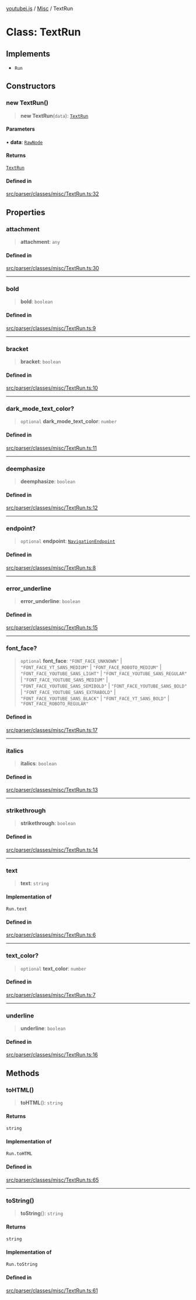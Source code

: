 [youtubei.js](../../../README.md) / [Misc](../README.md) / TextRun

# Class: TextRun

## Implements

- `Run`

## Constructors

### new TextRun()

> **new TextRun**(`data`): [`TextRun`](TextRun.md)

#### Parameters

• **data**: [`RawNode`](../../APIResponseTypes/type-aliases/RawNode.md)

#### Returns

[`TextRun`](TextRun.md)

#### Defined in

[src/parser/classes/misc/TextRun.ts:32](https://github.com/LuanRT/YouTube.js/blob/af92984523f90200a18314b94478a2697c9deab0/src/parser/classes/misc/TextRun.ts#L32)

## Properties

### attachment

> **attachment**: `any`

#### Defined in

[src/parser/classes/misc/TextRun.ts:30](https://github.com/LuanRT/YouTube.js/blob/af92984523f90200a18314b94478a2697c9deab0/src/parser/classes/misc/TextRun.ts#L30)

***

### bold

> **bold**: `boolean`

#### Defined in

[src/parser/classes/misc/TextRun.ts:9](https://github.com/LuanRT/YouTube.js/blob/af92984523f90200a18314b94478a2697c9deab0/src/parser/classes/misc/TextRun.ts#L9)

***

### bracket

> **bracket**: `boolean`

#### Defined in

[src/parser/classes/misc/TextRun.ts:10](https://github.com/LuanRT/YouTube.js/blob/af92984523f90200a18314b94478a2697c9deab0/src/parser/classes/misc/TextRun.ts#L10)

***

### dark\_mode\_text\_color?

> `optional` **dark\_mode\_text\_color**: `number`

#### Defined in

[src/parser/classes/misc/TextRun.ts:11](https://github.com/LuanRT/YouTube.js/blob/af92984523f90200a18314b94478a2697c9deab0/src/parser/classes/misc/TextRun.ts#L11)

***

### deemphasize

> **deemphasize**: `boolean`

#### Defined in

[src/parser/classes/misc/TextRun.ts:12](https://github.com/LuanRT/YouTube.js/blob/af92984523f90200a18314b94478a2697c9deab0/src/parser/classes/misc/TextRun.ts#L12)

***

### endpoint?

> `optional` **endpoint**: [`NavigationEndpoint`](../../YTNodes/classes/NavigationEndpoint.md)

#### Defined in

[src/parser/classes/misc/TextRun.ts:8](https://github.com/LuanRT/YouTube.js/blob/af92984523f90200a18314b94478a2697c9deab0/src/parser/classes/misc/TextRun.ts#L8)

***

### error\_underline

> **error\_underline**: `boolean`

#### Defined in

[src/parser/classes/misc/TextRun.ts:15](https://github.com/LuanRT/YouTube.js/blob/af92984523f90200a18314b94478a2697c9deab0/src/parser/classes/misc/TextRun.ts#L15)

***

### font\_face?

> `optional` **font\_face**: `"FONT_FACE_UNKNOWN"` \| `"FONT_FACE_YT_SANS_MEDIUM"` \| `"FONT_FACE_ROBOTO_MEDIUM"` \| `"FONT_FACE_YOUTUBE_SANS_LIGHT"` \| `"FONT_FACE_YOUTUBE_SANS_REGULAR"` \| `"FONT_FACE_YOUTUBE_SANS_MEDIUM"` \| `"FONT_FACE_YOUTUBE_SANS_SEMIBOLD"` \| `"FONT_FACE_YOUTUBE_SANS_BOLD"` \| `"FONT_FACE_YOUTUBE_SANS_EXTRABOLD"` \| `"FONT_FACE_YOUTUBE_SANS_BLACK"` \| `"FONT_FACE_YT_SANS_BOLD"` \| `"FONT_FACE_ROBOTO_REGULAR"`

#### Defined in

[src/parser/classes/misc/TextRun.ts:17](https://github.com/LuanRT/YouTube.js/blob/af92984523f90200a18314b94478a2697c9deab0/src/parser/classes/misc/TextRun.ts#L17)

***

### italics

> **italics**: `boolean`

#### Defined in

[src/parser/classes/misc/TextRun.ts:13](https://github.com/LuanRT/YouTube.js/blob/af92984523f90200a18314b94478a2697c9deab0/src/parser/classes/misc/TextRun.ts#L13)

***

### strikethrough

> **strikethrough**: `boolean`

#### Defined in

[src/parser/classes/misc/TextRun.ts:14](https://github.com/LuanRT/YouTube.js/blob/af92984523f90200a18314b94478a2697c9deab0/src/parser/classes/misc/TextRun.ts#L14)

***

### text

> **text**: `string`

#### Implementation of

`Run.text`

#### Defined in

[src/parser/classes/misc/TextRun.ts:6](https://github.com/LuanRT/YouTube.js/blob/af92984523f90200a18314b94478a2697c9deab0/src/parser/classes/misc/TextRun.ts#L6)

***

### text\_color?

> `optional` **text\_color**: `number`

#### Defined in

[src/parser/classes/misc/TextRun.ts:7](https://github.com/LuanRT/YouTube.js/blob/af92984523f90200a18314b94478a2697c9deab0/src/parser/classes/misc/TextRun.ts#L7)

***

### underline

> **underline**: `boolean`

#### Defined in

[src/parser/classes/misc/TextRun.ts:16](https://github.com/LuanRT/YouTube.js/blob/af92984523f90200a18314b94478a2697c9deab0/src/parser/classes/misc/TextRun.ts#L16)

## Methods

### toHTML()

> **toHTML**(): `string`

#### Returns

`string`

#### Implementation of

`Run.toHTML`

#### Defined in

[src/parser/classes/misc/TextRun.ts:65](https://github.com/LuanRT/YouTube.js/blob/af92984523f90200a18314b94478a2697c9deab0/src/parser/classes/misc/TextRun.ts#L65)

***

### toString()

> **toString**(): `string`

#### Returns

`string`

#### Implementation of

`Run.toString`

#### Defined in

[src/parser/classes/misc/TextRun.ts:61](https://github.com/LuanRT/YouTube.js/blob/af92984523f90200a18314b94478a2697c9deab0/src/parser/classes/misc/TextRun.ts#L61)

